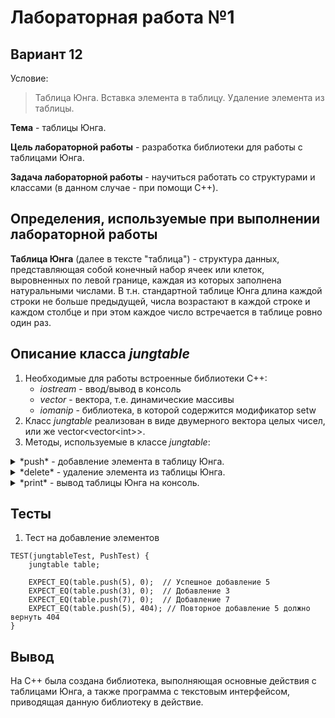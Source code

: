 # Лабораторная работа №1

## Вариант 12

Условие:
> Таблица Юнга. Вставка элемента в таблицу. Удаление элемента из таблицы.

**Тема** - таблицы Юнга.

**Цель лабораторной работы** - разработка библиотеки для работы с таблицами Юнга.

**Задача лабораторной работы** - научиться работать со структурами и классами (в данном случае - при помощи C++).

## Определения, используемые при выполнении лабораторной работы

**Таблица Юнга** (далее в тексте "таблица") - структура данных, представляющая собой конечный набор ячеек или клеток, выровненных по левой границе, каждая из которых заполнена натуральными числами. В т.н. стандартной таблице Юнга длина каждой строки не больше предыдущей, числа возрастают в каждой строке и каждом столбце и при этом каждое число встречается в таблице ровно один раз.

## Описание класса *jungtable*

1. Необходимые для работы встроенные библиотеки C++:
	- *iostream* - ввод/вывод в консоль
	- *vector* - вектора, т.е. динамические массивы
	- *iomanip* - библиотека, в которой содержится модификатор setw
2. Класс *jungtable* реализован в виде двумерного вектора целых чисел, или же vector\<vector\<int\>\>.
3. Методы, используемые в классе *jungtable*:
<details>
<summary> *push* - добавление элемента в таблицу Юнга.</summary>

</details>
<details>
<summary> *delete* - удаление элемента из таблицы Юнга. </summary>

</details>
<details>
<summary> *print* - вывод таблицы Юнга на консоль. </summary>
	
</details>
		
## Тесты

1. Тест на добавление элементов
```
TEST(jungtableTest, PushTest) {
    jungtable table;

    EXPECT_EQ(table.push(5), 0);  // Успешное добавление 5
    EXPECT_EQ(table.push(3), 0);  // Добавление 3
    EXPECT_EQ(table.push(7), 0);  // Добавление 7
    EXPECT_EQ(table.push(5), 404); // Повторное добавление 5 должно вернуть 404
}
```

## Вывод

На C++ была создана библиотека, выполняющая основные действия с таблицами Юнга, а также программа с текстовым интерфейсом, приводящая данную библиотеку в действие.
